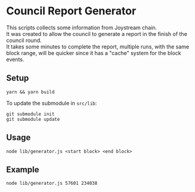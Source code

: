 # Council Report Generator

This scripts collects some information from Joystream chain. \
It was created to allow the council to generate a report in the finish of the council round. \
It takes some minutes to complete the report, multiple runs, with the same block range, will be quicker since it has a "cache" system for the block events.  

## Setup

`yarn && yarn build`

To update the submodule in `src/lib`:
```
git submodule init
git submodule update
```

## Usage

`node lib/generator.js <start block> <end block>`

## Example

`node lib/generator.js 57601 234038`
